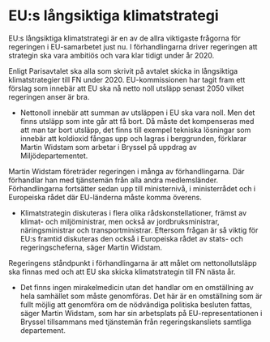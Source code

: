 # EU:s långsiktiga klimatstrategi

EU:s långsiktiga klimatstrategi är en av de allra viktigaste frågorna för regeringen i EU-samarbetet just nu. I förhandlingarna driver regeringen att strategin ska vara ambitiös och vara klar tidigt under år 2020.

Enligt Parisavtalet ska alla som skrivit på avtalet skicka in långsiktiga klimatstrategier till FN under 2020. EU-kommissionen har tagit fram ett förslag som innebär att EU ska nå netto noll utsläpp senast 2050 vilket regeringen anser är bra.

- Nettonoll innebär att summan av utsläppen i EU ska vara noll. Men det finns utsläpp som inte går att få bort. Då måste det kompenseras med att man tar bort utsläpp, det finns till exempel tekniska lösningar som innebär att koldioxid fångas upp och lagras i berggrunden, förklarar Martin Widstam som arbetar i Bryssel på uppdrag av Miljödepartementet.

Martin Widstam företräder regeringen i många av förhandlingarna. Där förhandlar han med tjänstemän från alla andra medlemsländer. Förhandlingarna fortsätter sedan upp till ministernivå, i ministerrådet och i Europeiska rådet där EU-länderna måste komma överens.

- Klimatstrategin diskuteras i flera olika rådskonstellationer, främst av klimat- och miljöministrar, men också av jordbruksministrar, näringsministrar och transportministrar. Eftersom frågan är så viktig för EU:s framtid diskuteras den
också i Europeiska rådet av stats- och regeringscheferna, säger Martin Widstam.

Regeringens ståndpunkt i förhandlingarna är att målet om nettonollutsläpp ska finnas med och att EU ska skicka klimatstrategin till FN nästa år.

- Det finns ingen mirakelmedicin utan det handlar om en omställning av hela samhället som måste genomföras. Det här är en omställning som är fullt möjlig att genomföra om de nödvändiga politiska besluten fattas, säger Martin Widstam, som har sin arbetsplats på EU-representationen i Bryssel tillsammans med tjänstemän från regeringskansliets samtliga departement.

